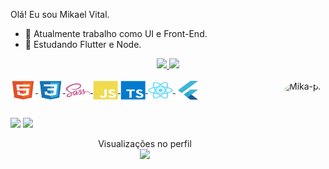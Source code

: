 Olá! Eu sou Mikael Vital.
- 🔭 Atualmente trabalho como UI e Front-End.
- 🌱 Estudando Flutter e Node.

<div align="center">
  <a href="https://github.com/MikaelVital">
  <img height="180em" src="https://github-readme-stats.vercel.app/api?username=MikaelVital&show_icons=true&theme=dark&include_all_commits=true&count_private=true"/>
  <img height="180em" src="https://github-readme-stats.vercel.app/api/top-langs/?username=MikaelVital&layout=compact&langs_count=7&theme=dark"/>
</div>
  
 <div style="display: inline_block"><br>
  <img align="center" alt="Mika-HTML" height="30" width="40" src="https://raw.githubusercontent.com/devicons/devicon/master/icons/html5/html5-original.svg">
  <img align="center" alt="Mika-CSS" height="30" width="40" src="https://raw.githubusercontent.com/devicons/devicon/master/icons/css3/css3-original.svg">
   <img align="center" alt="Mika-CSS" height="30" width="40" src="https://raw.githubusercontent.com/devicons/devicon/master/icons/sass/sass-original.svg">
  <img align="center" alt="Mika-Js" height="30" width="40" src="https://raw.githubusercontent.com/devicons/devicon/master/icons/javascript/javascript-plain.svg">
  <img align="center" alt="Mika-Ts" height="30" width="40" src="https://raw.githubusercontent.com/devicons/devicon/master/icons/typescript/typescript-plain.svg">
  <img align="center" alt="Mika-React" height="30" width="40" src="https://raw.githubusercontent.com/devicons/devicon/master/icons/react/react-original.svg">
  <img align="center" alt="Mika-Flutter" height="30" width="40" src="https://raw.githubusercontent.com/devicons/devicon/master/icons/flutter/flutter-original.svg">
  <img align="right" alt="Mika-pic" height="150" style="border-radius:50px;" src="https://cdn.discordapp.com/attachments/759281977047646258/959152680721334352/download20220304150820.png">
</div>
  
   ##
 
<div> 
  <a href = "mailto:mikevital00@gmail.com"><img src="https://img.shields.io/badge/-Gmail-%23333?style=for-the-badge&logo=gmail&logoColor=white" target="_blank"></a>
  <a href="https://www.linkedin.com/in/mikaelvital/" target="_blank"><img src="https://img.shields.io/badge/-LinkedIn-%230077B5?style=for-the-badge&logo=linkedin&logoColor=white" target="_blank"></a> 
  
  <p align="center"> 
  Visualizações no perfil<br>
  <img src="https://profile-counter.glitch.me/MikaelVital/count.svg" />
</p>
